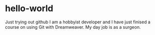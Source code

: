 # hello-world
Just trying out github
I am a hobbyist developer and I have just finised
a course on using Git with Dreamweaver.
My day job is as a surgeon.

